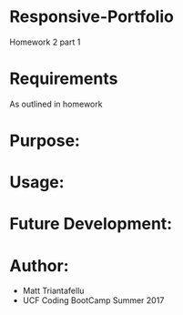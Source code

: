 # Responsive-Portfolio
Homework 2 part 1

# Requirements
As outlined in homework

# Purpose:


# Usage:


# Future Development:

# Author:
- Matt Triantafellu
- UCF Coding BootCamp Summer 2017
